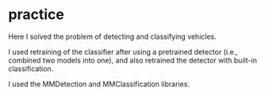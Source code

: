 # practice
Here I solved the problem of detecting and classifying vehicles.

I used retraining of the classifier after using a pretrained detector (i.e., combined two models into one), and also retrained the detector with built-in classification.

I used the MMDetection and MMClassification libraries.
